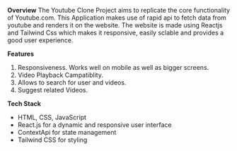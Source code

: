 **Overview**
The Youtube Clone Project aims to replicate the core functionality of Youtube.com. This Application makes use of rapid api to fetch data from youtube and renders it on the website. The website is made using Reactjs and Tailwind Css which makes it responsive, easily sclable and provides a good user experience.

**Features**
1. Responsiveness. Works well on mobile as well as bigger screens.
2. Video Playback Campatiblity.
3. Allows to search for user and videos.
4. Suggest related Videos.

**Tech Stack**
- HTML, CSS, JavaScript
- React.js for a dynamic and responsive user interface
- ContextApi for state management
- Tailwind CSS for styling
